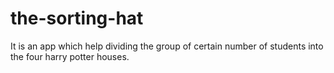 # the-sorting-hat
It is an app which help dividing the group of certain number of students into the four harry potter houses.
